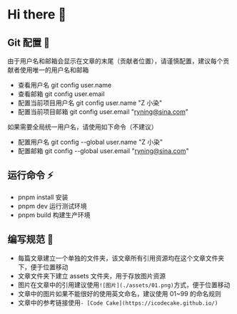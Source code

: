 # Hi there 👋

## Git 配置 👯

由于用户名和邮箱会显示在文章的末尾（贡献者位置），请谨慎配置，建议每个贡献者使用唯一的用户名和邮箱

- 查看用户名 git config user.name
- 查看邮箱 git config user.email
- 配置当前项目用户名 git config user.name "Z 小染"
- 配置当前项目邮箱 git config user.email "ryning@sina.com"

如果需要全局统一用户名，请使用如下命令（不建议）

- 配置用户名 git config --global user.name "Z 小染"
- 配置邮箱 git config --global user.email "ryning@sina.com"

## 运行命令 ⚡

- pnpm install 安装
- pnpm dev 运行测试环境
- pnpm build 构建生产环境

## 编写规范 💬

- 每篇文章建立一个单独的文件夹，该文章所有引用资源均在这个文章文件夹下，便于位置移动
- 文章文件夹下建立 assets 文件夹，用于存放图片资源
- 图片在文章中的引用建议使用`![图片](./assets/01.png)`方式，便于位置移动
- 文章中的图片如果不能很好的使用英文命名，建议使用 01~99 的命名规则
- 文章中的参考链接使用`- [Code Cake](https://icodecake.github.io/)`

<!--
**icodecake/icodecake** is a ✨ _special_ ✨ repository because its `README.md` (this file) appears on your GitHub profile.

Here are some ideas to get you started:

- 🔭 I’m currently working on ...
- 🌱 I’m currently learning ...
- 👯 I’m looking to collaborate on ...
- 🤔 I’m looking for help with ...
- 💬 Ask me about ...
- 📫 How to reach me: ...
- 😄 Pronouns: ...
- ⚡ Fun fact: ...
-->
